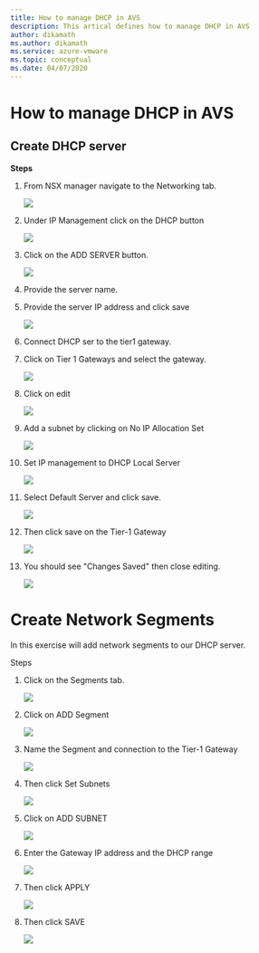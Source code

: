 ```yaml
---
title: How to manage DHCP in AVS
description: This artical defines how to manage DHCP in AVS
author: dikamath
ms.author: dikamath
ms.service: azure-vmware
ms.topic: conceptual
ms.date: 04/07/2020
---
```

# How to manage DHCP in AVS
## Create DHCP server

**Steps**

1. From NSX manager navigate to the Networking tab.

   ![](./media/manage-dhcp/image40.png)

2. Under IP Management click on the DHCP button

   ![](./media/manage-dhcp/image41.png)

3. Click on the ADD SERVER button.

   ![](./media/manage-dhcp/image42.png)

4. Provide the server name.

5. Provide the server IP address and click save

   ![](./media/manage-dhcp/image43.png)

6. Connect DHCP ser to the tier1 gateway.

7. Click on Tier 1 Gateways and select the gateway.

   ![](./media/manage-dhcp/image44.png)

8. Click on edit

   ![](./media/manage-dhcp/image45.png)

9. Add a subnet by clicking on No IP Allocation Set

   ![](./media/manage-dhcp/image46.png)

10. Set IP management to DHCP Local Server

    ![](./media/manage-dhcp/image47.png)

11. Select Default Server and click save.

    ![](./media/manage-dhcp/image48.png)

12. Then click save on the Tier-1 Gateway

    ![](./media/manage-dhcp/image49.png)

13. You should see "Changes Saved" then close editing.

    ![](./media/manage-dhcp/image50.png)

# Create Network Segments

In this exercise will add network segments to our DHCP server.

Steps

1. Click on the Segments tab.

   ![](./media/manage-dhcp/image51.png)

2. Click on ADD Segment

   ![](./media/manage-dhcp/image52.png)

3. Name the Segment and connection to the Tier-1 Gateway

   ![](./media/manage-dhcp/image53.png)

4. Then click Set Subnets

   ![](./media/manage-dhcp/image54.png)

5. Click on ADD SUBNET

   ![](./media/manage-dhcp/image55.png)

6. Enter the Gateway IP address and the DHCP range

   ![](./media/manage-dhcp/image56.png)

7. Then click APPLY

   ![](./media/manage-dhcp/image57.png)

8. Then click SAVE

   ![](./media/manage-dhcp/image58.png)